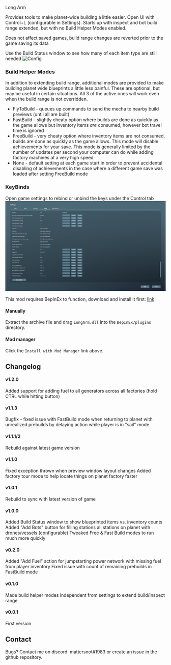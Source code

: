 ﻿Long Arm

Provides tools to make planet-wide building a little easier. Open UI with Control+L (configurable in Settings). Starts up with inspect and bot build range extended, 
but with no Build Helper Modes enabled. 

Does not affect saved games, build range changes are reverted prior to the game saving its data

Use the Build Status window to see how many of each item type are still needed
![Config](https://github.com/mattsemar/dsp-long-arm/blob/master/Examples/BuildStatus.png?raw=true)

### Build Helper Modes

In addition to extending build range, additional modes are provided to make building planet wide blueprints a little less painful. These are optional, but may
be useful in certain situations. All 3 of the active ones will work even when the build range is not overridden.

* FlyToBuild - queues up commands to send the mecha to nearby build previews (until all are built)
* FastBuild - slightly cheaty option where builds are done as quickly as the game allows but inventory items _are_ consumed, however bot travel time is ignored
* FreeBuild - very cheaty option where inventory items are not consumed, builds are done as quickly as the game allows. This mode will disable achievements for your save. This mode is generally
limited by the number of updates per second your computer can do while adding factory machines at a very high speed.
* None - default setting at each game start in order to prevent accidental disabling of achievements in the case where a different game save was loaded after setting FreeBuild mode

### KeyBinds 

Open game settings to rebind or unbind the keys under the Control tab
![Config](https://github.com/mattsemar/dsp-long-arm/blob/master/Examples/keybinds.png?raw=true)


This mod requires BepInEx to function, download and install it
first: [link](https://bepinex.github.io/bepinex_docs/master/articles/user_guide/installation/index.html?tabs=tabid-win)

#### Manually

Extract the archive file and drag `LongArm.dll` into the `BepInEx/plugins` directory.

#### Mod manager

Click the `Install with Mod Manager` link above.

## Changelog

#### v1.2.0
Added support for adding fuel to all generators across all factories (hold CTRL while hitting button)

#### v1.1.3
Bugfix - fixed issue with FastBuild mode when returning to planet with unrealized prebuilds by delaying action while player is in "sail" mode.   

#### v1.1.1/2
Rebuild against latest game version

#### v1.1.0
Fixed exception thrown when preview window layout changes
Added factory tour mode to help locate things on planet factory faster

#### v1.0.1
Rebuild to sync with latest version of game

#### v1.0.0
Added Build Status window to show blueprinted items vs. inventory counts
Added "Add Bots" button for filling stations all stations on planet with drones/vessels (configurable)
Tweaked Free & Fast Build modes to run much more quickly 

#### v0.2.0
Added "Add Fuel" action for jumpstarting power network with missing fuel from player inventory
Fixed issue with count of remaining prebuilds in FastBuild mode

#### v0.1.0
Made build helper modes independent from settings to extend build/inspect range

#### v0.0.1
First version

## Contact
Bugs? Contact me on discord: mattersnot#1983 or create an issue in the github repository.
